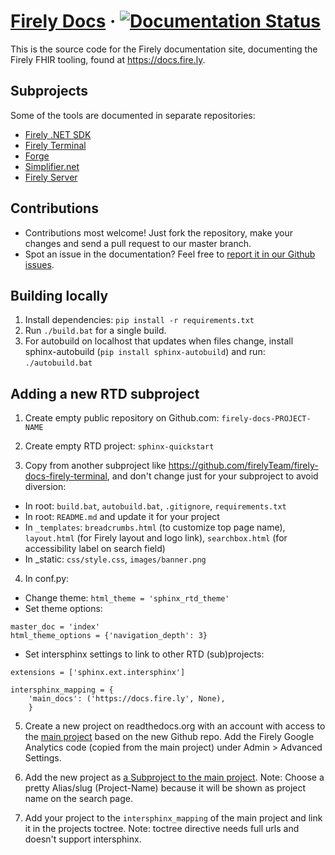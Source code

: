 # [Firely Docs](https://docs.fire.ly/) &middot; [![Documentation Status](https://readthedocs.org/projects/simplifier/badge/?version=latest)](https://docs.fire.ly/)

This is the source code for the Firely documentation site, documenting the Firely FHIR tooling, found at https://docs.fire.ly.

## Subprojects
Some of the tools are documented in separate repositories:
* [Firely .NET SDK](https://github.com/FirelyTeam/firely-docs-firely-net-sdk)
* [Firely Terminal](https://github.com/FirelyTeam/firely-docs-firely-terminal)
* [Forge](https://github.com/FirelyTeam/firely-docs-forge)
* [Simplifier.net](https://github.com/FirelyTeam/firely-docs-simplifier)
* [Firely Server](https://github.com/FirelyTeam/firely-docs-firely-server)

## Contributions
* Contributions most welcome! Just fork the repository, make your changes and send a pull request to our master branch.
* Spot an issue in the documentation? Feel free to [report it in our Github issues](https://github.com/FirelyTeam/firely-docs/issues).

## Building locally
1. Install dependencies: `pip install -r requirements.txt` 
2. Run `./build.bat` for a single build.
3. For autobuild on localhost that updates when files change, install sphinx-autobuild (`pip install sphinx-autobuild`) and run: `./autobuild.bat`

## Adding a new RTD subproject

1. Create empty public repository on Github.com: `firely-docs-PROJECT-NAME`

2. Create empty RTD project: `sphinx-quickstart`

3. Copy from another subproject like https://github.com/firelyTeam/firely-docs-firely-terminal, and don't change just for your subproject to avoid diversion:
  * In root: `build.bat`, `autobuild.bat`, `.gitignore`, `requirements.txt`
  * In root: `README.md` and update it for your project
  * In `_templates`: `breadcrumbs.html` (to customize top page name), `layout.html` (for Firely layout and logo link), `searchbox.html` (for accessibility label on search field)
  * In _static: `css/style.css`, `images/banner.png`

4. In conf.py:
  * Change theme: `html_theme = 'sphinx_rtd_theme'`
  * Set theme options:
  
  ```
  master_doc = 'index'
  html_theme_options = {'navigation_depth': 3}
  ```
  
  * Set intersphinx settings to link to other RTD (sub)projects:
  
  ```
  extensions = ['sphinx.ext.intersphinx']

  intersphinx_mapping = {
      'main_docs': ('https://docs.fire.ly', None),
      }
  ```

5. Create a new project on readthedocs.org with an account with access to the [main project](https://readthedocs.org/projects/simplifier/) based on the new Github repo. Add the Firely Google Analytics code (copied from the main project) under Admin > Advanced Settings.

6. Add the new project as [a Subproject to the main project](https://readthedocs.org/dashboard/simplifier/subprojects/). Note: Choose a pretty Alias/slug (Project-Name) because it will be shown as project name on the search page.

7. Add your project to the `intersphinx_mapping` of the main project and link it in the projects toctree. Note: toctree directive needs full urls and doesn't support intersphinx.
